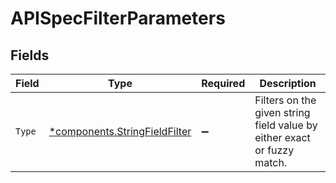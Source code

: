 # APISpecFilterParameters


## Fields

| Field                                                                         | Type                                                                          | Required                                                                      | Description                                                                   |
| ----------------------------------------------------------------------------- | ----------------------------------------------------------------------------- | ----------------------------------------------------------------------------- | ----------------------------------------------------------------------------- |
| `Type`                                                                        | [*components.StringFieldFilter](../../models/components/stringfieldfilter.md) | :heavy_minus_sign:                                                            | Filters on the given string field value by either exact or fuzzy match.       |
